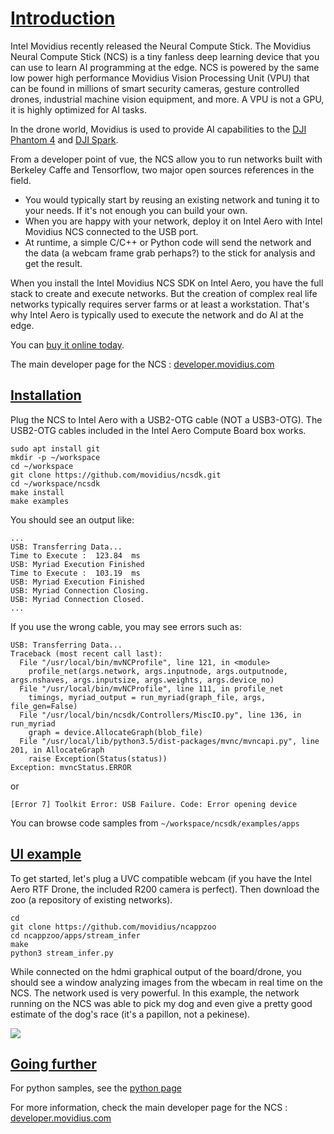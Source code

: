 # [Introduction](#introduction)

Intel Movidius recently released the Neural Compute Stick.
The Movidius Neural Compute Stick (NCS) is a tiny fanless deep learning device that you can use to learn AI programming at the edge. NCS is powered by the same low power high performance Movidius Vision Processing Unit (VPU) that can be found in millions of smart security cameras, gesture controlled drones, industrial machine vision equipment, and more. A VPU is not a GPU, it is highly optimized for AI tasks.

In the drone world, Movidius is used to provide AI capabilities to the [DJI Phantom 4](https://www.youtube.com/watch?v=hX0UELNRR1I) and [DJI Spark](https://newsroom.intel.com/news/intel-movidius-myriad-2-vpu-enables-advanced-computer-vision-deep-learning-features-ultra-compact-dji-spark-drone/).

From a developer point of vue, the NCS allow you to run networks built with Berkeley Caffe and Tensorflow, two major open sources references in the field.
* You would typically start by reusing an existing network and tuning it to your needs. If it's not enough you can build your own.
* When you are happy with your network, deploy it on Intel Aero with Intel Movidius NCS connected to the USB port.
* At runtime, a simple C/C++ or Python code will send the network and the data (a webcam frame grab perhaps?) to the stick for analysis and get the result.

When you install the Intel Movidius NCS SDK on Intel Aero, you have the full stack to create and execute networks. But the creation of complex real life networks typically requires server farms or at least a workstation. That's why Intel Aero is typically used to execute the network and do AI at the edge.

You can [buy it online today](https://developer.movidius.com/buy).

The main developer page for the NCS : [developer.movidius.com](https://developer.movidius.com/)

## [Installation](#installation)

Plug the NCS to Intel Aero with a USB2-OTG cable (NOT a USB3-OTG).
The USB2-OTG cables included in the Intel Aero Compute Board box works.

```
sudo apt install git
mkdir -p ~/workspace
cd ~/workspace
git clone https://github.com/movidius/ncsdk.git
cd ~/workspace/ncsdk
make install
make examples
```

You should see an output like:
```
...
USB: Transferring Data...
Time to Execute :  123.84  ms
USB: Myriad Execution Finished
Time to Execute :  103.19  ms
USB: Myriad Execution Finished
USB: Myriad Connection Closing.
USB: Myriad Connection Closed.
...
```

If you use the wrong cable, you may see errors such as:
```
USB: Transferring Data...
Traceback (most recent call last):
  File "/usr/local/bin/mvNCProfile", line 121, in <module>
    profile_net(args.network, args.inputnode, args.outputnode, args.nshaves, args.inputsize, args.weights, args.device_no)
  File "/usr/local/bin/mvNCProfile", line 111, in profile_net
    timings, myriad_output = run_myriad(graph_file, args, file_gen=False)
  File "/usr/local/bin/ncsdk/Controllers/MiscIO.py", line 136, in run_myriad
    graph = device.AllocateGraph(blob_file)
  File "/usr/local/lib/python3.5/dist-packages/mvnc/mvncapi.py", line 201, in AllocateGraph
    raise Exception(Status(status))
Exception: mvncStatus.ERROR
```
or
```
[Error 7] Toolkit Error: USB Failure. Code: Error opening device
```
You can browse code samples from `~/workspace/ncsdk/examples/apps`

## [UI example](#ui-example)

To get started, let's plug a UVC compatible webcam (if you have the Intel Aero RTF Drone, the included R200 camera is perfect).
Then download the zoo (a repository of existing networks).

```
cd
git clone https://github.com/movidius/ncappzoo
cd ncappzoo/apps/stream_infer
make
python3 stream_infer.py
```

While connected on the hdmi graphical output of the board/drone, you should see a window analyzing images from the wbecam in real time on the NCS.
The network used is very powerful. In this example, the network running on the NCS was able to pick my dog and even give a pretty good estimate of the dog's race (it's a papillon, not a pekinese).

![](/intel-aero/Documents/raw/master/doc_photos/movidius_pekinese.png)


## [Going further](#going-further)

For python samples, see the [python page](04-Autonomous-drone-programming-in-Python#deep-learning-with-intel-movidius-ncs)

For more information, check the main developer page for the NCS : [developer.movidius.com](https://developer.movidius.com/)

